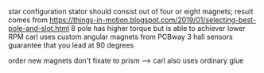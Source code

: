 star configuration
stator should consist out of four or eight magnets;
 result comes from https://things-in-motion.blogspot.com/2019/01/selecting-best-pole-and-slot.html
 8 pole has higher torque but is able to achiever lower RPM
carl uses custom angular magnets from PCBway
3 hall sensors guarantee that you lead at 90 degrees

order new magnets
don't fixate to prism --> carl also uses ordinary glue

